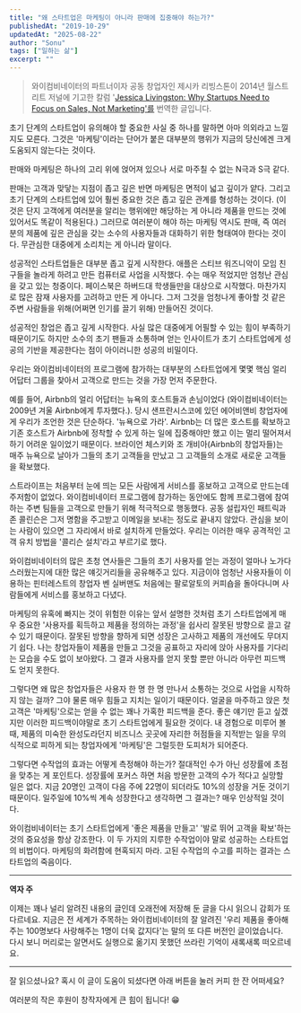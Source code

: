 ```yaml
---
title: "왜 스타트업은 마케팅이 아니라 판매에 집중해야 하는가?"
publishedAt: "2019-10-29"
updatedAt: "2025-08-22"
author: "Sonu"
tags: ["일하는 삶"]
excerpt: ""
---
```


> 와이컴비네이터의 파트너이자 공동 창업자인 제시카 리빙스톤이 2014년 월스트리트 저널에 기고한 칼럼 '[Jessica Livingston: Why Startups Need to Focus on Sales, Not Marketing'를](https://blogs.wsj.com/accelerators/2014/06/03/jessica-livingston-why-startups-need-to-focus-on-sales-not-marketing/?fbclid=IwAR3Xtqvrh8NnqGGbGhOvGxToZIlwLkVDjsKzPtTu1JlUPiy78zss7pl8DdQ) 번역한 글입니다.




초기 단계의 스타트업이 유의해야 할 중요한 사실 중 하나를 말하면 아마 의외라고 느낄지도 모른다. 그것은 '마케팅'이라는 단어가 붙은 대부분의 행위가 지금의 당신에겐 크게 도움되지 않는다는 것이다.


판매와 마케팅은 하나의 고리 위에 얹어져 있으나 서로 마주칠 수 없는 N극과 S극 같다.


판매는 고객과 맞닿는 지점이 좁고 깊은 반면 마케팅은 면적이 넓고 깊이가 얕다. 그리고 초기 단계의 스타트업에 있어 훨씬 중요한 것은 좁고 깊은 관계를 형성하는 것이다. (이것은 단지 고객에게 여러분을 알리는 행위에만 해당하는 게 아니라 제품을 만드는 것에 있어서도 똑같이 적용된다.) 그러므로 여러분이 해야 하는 마케팅 역시도 판매, 즉 여러분의 제품에 깊은 관심을 갖는 소수의 사용자들과 대화하기 위한 형태여야 한다는 것이다. 무관심한 대중에게 소리치는 게 아니라 말이다.


성공적인 스타트업들은 대부분 좁고 깊게 시작한다. 애플은 스티브 워즈니악이 모임 친구들을 놀라게 하려고 만든 컴퓨터로 사업을 시작했다. 수는 매우 적었지만 엄청난 관심을 갖고 있는 청중이다. 페이스북은 하버드대 학생들만을 대상으로 시작했다. 마찬가지로 많은 잠재 사용자를 고려하고 만든 게 아니다. 그저 그것을 엄청나게 좋아할 것 같은 주변 사람들을 위해(어쩌면 인기를 끌기 위해) 만들어진 것이다.


성공적인 창업은 좁고 깊게 시작한다. 사실 많은 대중에게 어필할 수 있는 힘이 부족하기 때문이기도 하지만 소수의 초기 팬들과 소통하며 얻는 인사이트가 초기 스타트업에게 성공의 기반을 제공한다는 점이 아이러니한 성공의 비밀이다.


우리는 와이컴비네이터의 프로그램에 참가하는 대부분의 스타트업에게 몇몇 핵심 얼리 어답터 그룹을 찾아서 고객으로 만드는 것을 가장 먼저 주문한다.


예를 들어, Airbnb의 얼리 어답터는 뉴욕의 호스트들과 손님이었다 (와이컴비네이터는 2009년 겨울 Airbnb에게 투자했다.). 당시 샌프란시스코에 있던 에어비앤비 창업자에게 우리가 조언한 것은 단순하다. '뉴욕으로 가라'. Airbnb는 더 많은 호스트를 확보하고 기존 호스트가 Airbnb에 정착할 수 있게 하는 일에 집중해야만 했고 이는 멀리 떨어져서 하기 어려운 일이었기 때문이다. 브라이언 체스키와 조 개비아(Airbnb의 창업자들)는 매주 뉴욕으로 날아가 그들의 초기 고객들을 만났고 그 고객들의 소개로 새로운 고객들을 확보했다.


스트라이프는 처음부터 눈에 띄는 모든 사람에게 서비스를 홍보하고 고객으로 만드는데 주저함이 없었다. 와이컴비네이터 프로그램에 참가하는 동안에도 함께 프로그램에 참여하는 주변 팀들을 고객으로 만들기 위해 적극적으로 행동했다. 공동 설립자인 패트릭과 존 콜린슨은 그저 명함을 주고받고 이메일을 보내는 정도로 끝내지 않았다. 관심을 보이는 사람이 있으면 그 자리에서 바로 설치하게 만들었다. 우리는 이러한 매우 공격적인 고객 유치 방법을 '콜리슨 설치'라고 부르기로 했다.


와이컴비네이터의 많은 초청 연사들은 그들의 초기 사용자를 얻는 과정이 얼마나 노가다스러웠는지에 대한 많은 얘깃거리들을 공유해주고 있다. 지금이야 엄청난 사용자들이 이용하는 핀터레스트의 창업자 벤 실버맨도 처음에는 팔로알토의 커피숍을 돌아다니며 사람들에게 서비스를 홍보하고 다녔다.


마케팅의 유혹에 빠지는 것이 위험한 이유는 앞서 설명한 것처럼 초기 스타트업에게 매우 중요한 '사용자를 획득하고 제품을 정의하는 과정'을 쉽사리 잘못된 방향으로 끌고 갈 수 있기 때문이다. 잘못된 방향을 향하게 되면 성장은 고사하고 제품의 개선에도 무뎌지기 쉽다. 나는 창업자들이 제품을 만들고 그것을 공표하고 자리에 앉아 사용자를 기다리는 모습을 수도 없이 보아왔다. 그 결과 사용자를 얻지 못할 뿐만 아니라 아무런 피드백도 얻지 못한다.


그렇다면 왜 많은 창업자들은 사용자 한 명 한 명 만나서 소통하는 것으로 사업을 시작하지 않는 걸까? 그야 물론 매우 힘들고 지치는 일이기 때문이다. 얼굴을 마주하고 앉은 첫 고객은 '마케팅'으로는 얻을 수 없는 꽤나 가혹한 피드백을 준다. 좋은 얘기만 듣고 싶겠지만 이러한 피드백이야말로 초기 스타트업에게 필요한 것이다. 내 경험으로 미루어 볼 때, 제품의 미숙한 완성도라던지 비즈니스 곳곳에 자리한 허점들을 지적받는 일을 무의식적으로 피하게 되는 창업자에게 '마케팅'은 그럴듯한 도피처가 되어준다.


그렇다면 수작업의 효과는 어떻게 측정해야 하는가? 절대적인 수가 아닌 성장률에 초점을 맞추는 게 포인트다. 성장률에 포커스 하면 처음 방문한 고객의 수가 적다고 실망할 일은 없다. 지금 20명인 고객이 다음 주에 22명이 되더라도 10%의 성장을 거둔 것이기 때문이다. 일주일에 10%씩 계속 성장한다고 생각하면 그 결과는? 매우 인상적일 것이다.


와이컴비네이터는 초기 스타트업에게 '좋은 제품을 만들고' '발로 뛰어 고객을 확보'하는 것의 중요성을 항상 강조한다. 이 두 가지의 지루한 수작업이야 말로 성공하는 스타트업의 비법이다. 마케팅의 화려함에 현혹되지 마라. 고된 수작업의 수고를 피하는 결과는 스타트업의 죽음이다.


---


**역자 주**


이제는 꽤나 널리 알려진 내용의 글인데 오래전에 저장해 둔 글을 다시 읽으니 감회가 또 다르네요. 지금은 전 세계가 주목하는 와이컴비네이터의 잘 알려진 '우리 제품을 좋아해 주는 100명보다 사랑해주는 1명이 더욱 값지다'는 말의 또 다른 버전인 글이었습니다. 다시 보니 머리로는 알면서도 실행으로 옮기지 못했던 쓰라린 기억이 새록새록 떠오르네요.


---


잘 읽으셨나요? 혹시 이 글이 도움이 되셨다면 아래 버튼을 눌러 커피 한 잔 어떠세요?


여러분의 작은 후원이 창작자에게 큰 힘이 됩니다! 😁

